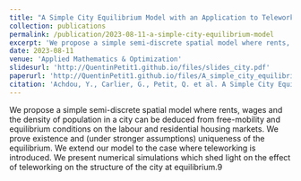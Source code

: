 ```yaml
---
title: "A Simple City Equilibrium Model with an Application to Teleworking"
collection: publications
permalink: /publication/2023-08-11-a-simple-city-equilibrium-model
excerpt: 'We propose a simple semi-discrete spatial model where rents, wages and the density of population in a city can be deduced from free-mobility and equilibrium conditions on the labour and residential housing markets. We prove existence and (under stronger assumptions) uniqueness of the equilibrium. We extend our model to the case where teleworking is introduced. We present numerical simulations which shed light on the effect of teleworking on the structure of the city at equilibrium.'
date: 2023-08-11
venue: 'Applied Mathematics & Optimization'
slidesurl: 'http://QuentinPetit1.github.io/files/slides_city.pdf'
paperurl: 'http://QuentinPetit1.github.io/files/A_simple_city_equilibrium_model_with_an_application_to_teleworking.pdf'
citation: 'Achdou, Y., Carlier, G., Petit, Q. et al. A Simple City Equilibrium Model with an Application to Teleworking. Appl Math Optim 88, 60 (2023). https://doi.org/10.1007/s00245-023-10035-z'
---
```


We propose a simple semi-discrete spatial model where rents, wages and the density of population in a city can be deduced from free-mobility and equilibrium conditions on the labour and residential housing markets. We prove existence and (under stronger assumptions) uniqueness of the equilibrium. We extend our model to the case where teleworking is introduced. We present numerical simulations which shed light on the effect of teleworking on the structure of the city at equilibrium.9